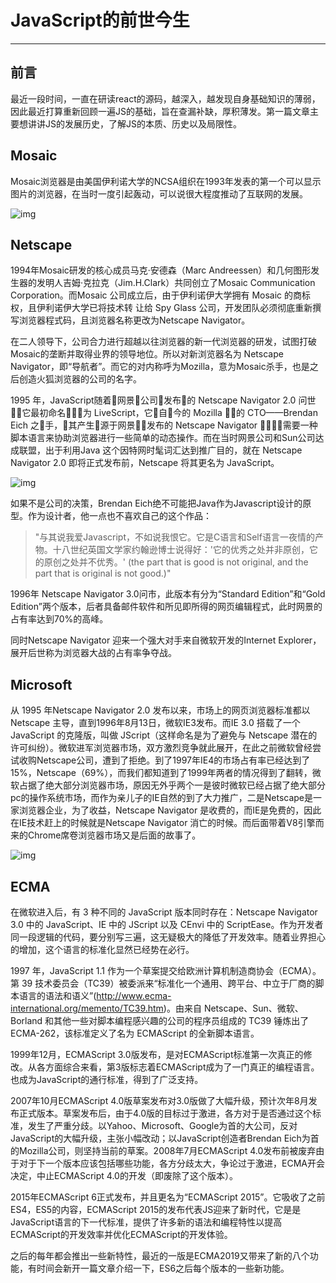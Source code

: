 # JavaScript的前世今生

***

## 前言

最近一段时间，一直在研读react的源码，越深入，越发现自身基础知识的薄弱，因此最近打算重新回顾一遍JS的基础，旨在查漏补缺，厚积薄发。第一篇文章主要想讲讲JS的发展历史，了解JS的本质、历史以及局限性。

## Mosaic

Mosaic浏览器是由美国伊利诺大学的NCSA组织在1993年发表的第一个可以显示图片的浏览器，在当时一度引起轰动，可以说很大程度推动了互联网的发展。

![img](https://upload-images.jianshu.io/upload_images/8793674-9c6b08cf9693b0af.jpg)

## Netscape

1994年Mosaic研发的核心成员马克·安德森（Marc Andreessen）和几何图形发生器的发明人吉姆·克拉克（Jim.H.Clark）共同创立了Mosaic Communication Corporation。而Mosaic 公司成立后，由于伊利诺伊大学拥有 Mosaic 的商标权，且伊利诺伊大学已将技术转 让给 Spy Glass 公司，开发团队必须彻底重新撰写浏览器程式码，且浏览器名称更改为Netscape Navigator。

在二人领导下，公司合力进行超越以往浏览器的新一代浏览器的研发，试图打破Mosaic的垄断并取得业界的领导地位。所以对新浏览器名为 Netscape Navigator，即“导航者”。而它的对内称呼为Mozilla，意为Mosaic杀手，也是之后创造火狐浏览器的公司的名字。

1995 年，JavaScript随着􏱧网景􏱨公司􏱩发布􏱪的 Netscape Navigator 2.0 问世􏱪，它最初命名􏱫􏱬􏱭为 LiveScript，它􏰩自􏰘今的 Mozilla 􏱨􏱩的 CTO——Brendan Eich 之􏱯手，􏱏其产生􏰒源于网景􏱨􏱩发布的 Netscape Navigator 􏱰􏱱􏱲􏱳需要一种脚本语言来协助浏览器进行一些简单的动态操作。而在当时网景公司和Sun公司达成联盟，出于利用Java 这个因特网时髦词汇达到推广目的，就在 Netscape Navigator 2.0 即将正式发布前，Netscape 将其更名为 JavaScript。

![img](https://gss0.bdstatic.com/94o3dSag_xI4khGkpoWK1HF6hhy/baike/c0%3Dbaike116%2C5%2C5%2C116%2C38/sign=e9c573b4bd3533fae1bb9b7cc9ba967a/b812c8fcc3cec3fd0c1e5dcfda88d43f8794276c.jpg)

如果不是公司的决策，Brendan Eich绝不可能把Java作为Javascript设计的原型。作为设计者，他一点也不喜欢自己的这个作品：

> "与其说我爱Javascript，不如说我恨它。它是C语言和Self语言一夜情的产物。十八世纪英国文学家约翰逊博士说得好：'它的优秀之处并非原创，它的原创之处并不优秀。' (the part that is good is not original, and the part that is original is not good.)"

1996年  Netscape Navigator 3.0问市，此版本有分为“Standard Edition”和“Gold Edition”两个版本，后者具备邮件软件和所见即所得的网页编辑程式，此时网景的占有率达到70%的高峰。

同时Netscape Navigator 迎来一个强大对手来自微软开发的Internet Explorer，展开后世称为浏览器大战的占有率争夺战。

## Microsoft

从 1995 年Netscape Navigator 2.0 发布以来，市场上的网页浏览器标准都以 Netscape 主导，直到1996年8月13日，微软IE3发布。而IE 3.0 搭载了一个 JavaScript 的克隆版，叫做 JScript（这样命名是为了避免与 Netscape 潜在的许可纠纷）。微软进军浏览器市场，双方激烈竞争就此展开，在此之前微软曾经尝试收购Netscape公司，遭到了拒绝。到了1997年IE4的市场占有率已经达到了15%，Netscape（69%），而我们都知道到了1999年两者的情况得到了翻转，微软占据了绝大部分浏览器市场，原因无外乎两个一是彼时微软已经占据了绝大部分pc的操作系统市场，而作为亲儿子的IE自然的到了大力推广，二是Netscape是一家浏览器企业，为了收益，Netscape Navigator 是收费的，而IE是免费的，因此在IE技术赶上的时候就是Netscape Navigator 消亡的时候。而后面带着V8引擎而来的Chrome席卷浏览器市场又是后面的故事了。

![img](https://gss0.bdstatic.com/-4o3dSag_xI4khGkpoWK1HF6hhy/baike/c0%3Dbaike92%2C5%2C5%2C92%2C30/sign=8787c637a68b87d6444fa34d6661435d/7dd98d1001e9390115a4f9387cec54e736d19615.jpg)



## ECMA

在微软进入后，有 3 种不同的 JavaScript 版本同时存在：Netscape Navigator 3.0 中的 JavaScript、IE 中的 JScript 以及 CEnvi 中的 ScriptEase。作为开发者同一段逻辑的代码，要分别写三遍，这无疑极大的降低了开发效率。随着业界担心的增加，这个语言的标准化显然已经势在必行。

1997 年，JavaScript 1.1 作为一个草案提交给欧洲计算机制造商协会（ECMA）。第 39 技术委员会（TC39）被委派来“标准化一个通用、跨平台、中立于厂商的脚本语言的语法和语义”(http://www.ecma-international.org/memento/TC39.htm)。由来自 Netscape、Sun、微软、Borland 和其他一些对脚本编程感兴趣的公司的程序员组成的 TC39 锤炼出了 ECMA-262，该标准定义了名为 ECMAScript 的全新脚本语言。

1999年12月，ECMAScript 3.0版发布，是对ECMAScript标准第一次真正的修改。从各方面综合来看，第3版标志着ECMAScript成为了一门真正的编程语言。也成为JavaScript的通行标准，得到了广泛支持。

2007年10月ECMAScript 4.0版草案发布对3.0版做了大幅升级，预计次年8月发布正式版本。草案发布后，由于4.0版的目标过于激进，各方对于是否通过这个标准，发生了严重分歧。以Yahoo、Microsoft、Google为首的大公司，反对JavaScript的大幅升级，主张小幅改动；以JavaScript创造者Brendan Eich为首的Mozilla公司，则坚持当前的草案。2008年7月ECMAScript 4.0发布前被废弃由于对于下一个版本应该包括哪些功能，各方分歧太大，争论过于激进，ECMA开会决定，中止ECMAScript 4.0的开发（即废除了这个版本）。

2015年ECMAScript 6正式发布，并且更名为“ECMAScript 2015”。它吸收了之前ES4，ES5的内容，ECMAScript 2015的发布代表JS迎来了新时代，它是是JavaScript语言的下一代标准，提供了许多新的语法和编程特性以提高ECMAScript的开发效率并优化ECMAScript的开发体验。

之后的每年都会推出一些新特性，最近的一版是ECMA2019又带来了新的八个功能，有时间会新开一篇文章介绍一下，ES6之后每个版本的一些新功能。

 																																									